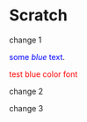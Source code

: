 # Scratch

change 1

<span style="color:blue">some *blue* text</span>.


<font color='red'>test blue color font</font>

change 2

change 3
